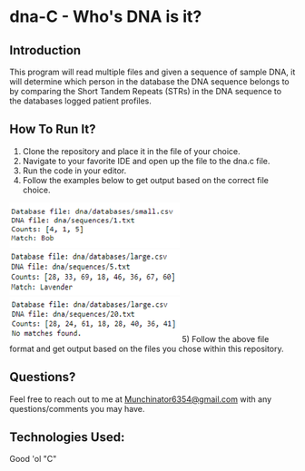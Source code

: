 # dna-C - Who's DNA is it?

## Introduction
This program will read multiple files and given a sequence of sample DNA, it will determine which person in the database the DNA sequence belongs to by comparing the Short Tandem Repeats (STRs) in the DNA sequence to the databases logged patient profiles.

## How To Run It?
1) Clone the repository and place it in the file of your choice.
2) Navigate to your favorite IDE and open up the file to the dna.c file.
3) Run the code in your editor.
4) Follow the examples below to get output based on the correct file choice.
<img src="dnaReadMe/dnaExample1.png" width="300" height="80"/>
<img src="dnaReadMe/dnaExample2.png" width="300" height="80"/>
<img src="dnaReadMe/dnaExample3.png" width="300" height="80"/>
5) Follow the above file format and get output based on the files you chose within this repository.

## Questions?
Feel free to reach out to me at Munchinator6354@gmail.com with any questions/comments you may have.

## Technologies Used: 
Good 'ol "C"
